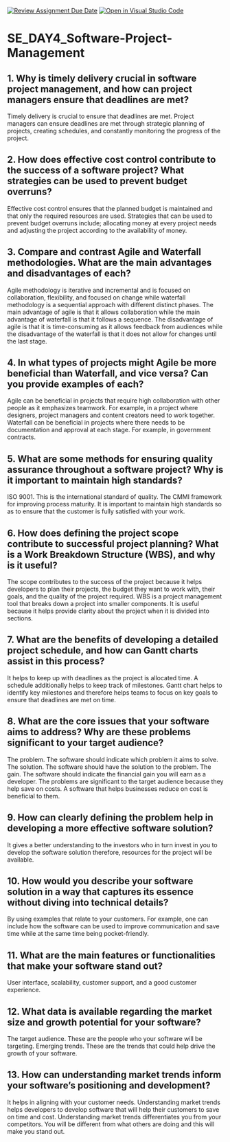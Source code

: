 [![Review Assignment Due Date](https://classroom.github.com/assets/deadline-readme-button-22041afd0340ce965d47ae6ef1cefeee28c7c493a6346c4f15d667ab976d596c.svg)](https://classroom.github.com/a/9pw6JKcu)
[![Open in Visual Studio Code](https://classroom.github.com/assets/open-in-vscode-2e0aaae1b6195c2367325f4f02e2d04e9abb55f0b24a779b69b11b9e10269abc.svg)](https://classroom.github.com/online_ide?assignment_repo_id=15684342&assignment_repo_type=AssignmentRepo)
# SE_DAY4_Software-Project-Management
## 1. Why is timely delivery crucial in software project management, and how can project managers ensure that deadlines are met?
Timely delivery is crucial to ensure that deadlines are met. Project managers can ensure deadlines are met through strategic planning of projects, creating schedules, and constantly monitoring the progress of the project.

## 2. How does effective cost control contribute to the success of a software project? What strategies can be used to prevent budget overruns?
Effective cost control ensures that the planned budget is maintained and that only the required resources are used. Strategies that can be used to prevent budget overruns include; allocating money at every project needs and adjusting the project according to the availability of money.

## 3. Compare and contrast Agile and Waterfall methodologies. What are the main advantages and disadvantages of each?
Agile methodology is iterative and incremental and is focused on collaboration, flexibility, and focused on change while waterfall methodology is a sequential approach with different distinct phases. The main advantage of agile is that it allows collaboration while the main advantage of waterfall is that it follows a sequence. The disadvantage of agile is that it is time-consuming as it allows feedback from audiences while the disadvantage of the waterfall is that it does not allow for changes until the last stage.

## 4. In what types of projects might Agile be more beneficial than Waterfall, and vice versa? Can you provide examples of each?
Agile can be beneficial in projects that require high collaboration with other people as it emphasizes teamwork. For example, in a project where designers, project managers and content creators need to work together.
Waterfall can be beneficial in projects where there needs to be documentation and approval at each stage. For example, in government contracts.

## 5. What are some methods for ensuring quality assurance throughout a software project? Why is it important to maintain high standards?
ISO 9001. This is the international standard of quality. The CMMI framework for improving process maturity.
It is important to maintain high standards so as to ensure that the customer is fully satisfied with your work.

## 6. How does defining the project scope contribute to successful project planning? What is a Work Breakdown Structure (WBS), and why is it useful?
The scope contributes to the success of the project because it helps developers to plan their projects, the budget they want to work with, their goals, and the quality of the project required. WBS is a project management tool that breaks down a project into smaller components. It is useful because it helps provide clarity about the project when it is divided into sections.

## 7. What are the benefits of developing a detailed project schedule, and how can Gantt charts assist in this process?
It helps to keep up with deadlines as the project is allocated time. A schedule additionally helps to keep track of milestones. Gantt chart helps to identify key milestones and therefore helps teams to focus on key goals to ensure that deadlines are met on time.

## 8. What are the core issues that your software aims to address? Why are these problems significant to your target audience?
The problem. The software should indicate which problem it aims to solve.
The solution. The software should have the solution to the problem.
The gain. The software should indicate the financial gain you will earn as a developer.
The problems are significant to the target audience because they help save on costs. A software that helps businesses reduce on cost is beneficial to them.

## 9. How can clearly defining the problem help in developing a more effective software solution?
It gives a better understanding to the investors who in turn invest in you to develop the software solution therefore, resources for the project will be available.

## 10. How would you describe your software solution in a way that captures its essence without diving into technical details?
By using examples that relate to your customers. For example, one can include how the software can be used to improve communication and save time while at the same time being pocket-friendly.
## 11. What are the main features or functionalities that make your software stand out?
User interface, scalability, customer support, and a good customer experience.

## 12. What data is available regarding the market size and growth potential for your software?
The target audience. These are the people who your software will be targeting. 
Emerging trends. These are the trends that could help drive the growth of your software.

## 13. How can understanding market trends inform your software’s positioning and development?
It helps in aligning with your customer needs. Understanding market trends helps developers to develop software that will help their customers to save on time and cost.
Understanding market trends differentiates you from your competitors. You will be different from what others are doing and this will make you stand out.

